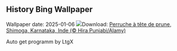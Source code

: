 ## History Bing Wallpaper
Wallpaper date: 2025-01-06
![](https://www.bing.com/th?id=OHR.PlumParakeet_FR-CA9102129073_UHD.jpg&w=1000)Download: [Perruche à tête de prune, Shimoga, Karnataka, Inde (© Hira Punjabi/Alamy)](https://www.bing.com/th?id=OHR.PlumParakeet_FR-CA9102129073_UHD.jpg)

Auto get programm by LtgX
